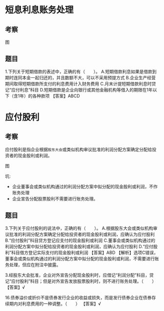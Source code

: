 # 短息利息账务处理

## 考察

图

## 题目
1.下列关于短期借款的表述中，正确的有（　　）。
A.短期借款利息如果是借款到期时连同本金一起归还的，并且数额不大，可以不采用预提方式
B.企业生产经营期间取得短期借款所支付的利息费用计入财务费用
C.月末计提短期借款利息时贷记“应付利息”科目
D.短期借款是企业向银行或其他金融机构等借入的期限在1年以下（含1年）的各种款项
【答案】ABCD



# 应付股利

## 考察
应付股利是指企业根据`股东大会`或类似机构审议批准的利润分配方案确定分配给投资者的现金股利或利润。

图

坑:
- 企业董事会或类似机构通过的利润分配方案中拟分配的现金股利或利润，不作账务处理
- 企业宣告分配股票股利不需要进行账务处理。



## 题目
3.下列关于应付股利的说法中，正确的有（　　）。
A.根据股东大会或类似机构审议批准的利润分配方案确定分配给投资者的现金股利或利润，应确认为应付股利
B.“应付股利”科目贷方登记应支付的现金股利或利润
C.董事会或类似机构通过的利润分配方案中拟分配给投资者的现金股利或利润，应确认为应付股利
D.“应付股利”科目借方登记实际支付的现金股利或利润
【答案】ABD
【解析】选项C错误，董事会或类似机构通过的利润分配方案中拟分配的现金股利或利润，不需要进行账务处理，但应在附注中披露。

3.经股东大会批准，企业对外宣告分配现金股利时，应借记“利润分配”科目，贷记“应付股利”科目；但是对外宣告发放股票股利时，则不进行账务处理。（　　）
【答案】√


16.债券溢价或折价不是债券发行企业的收益或损失，而是发行债券企业在债券存续期内对利息费用的一种调整。（　　）
【答案】√
